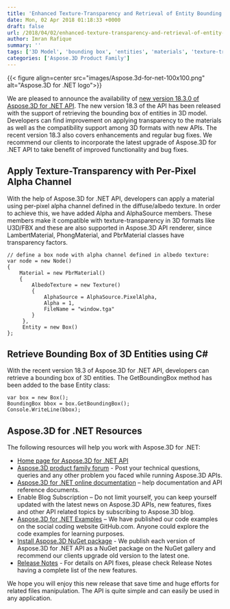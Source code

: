 ```yaml
---
title: 'Enhanced Texture-Transparency and Retrieval of Entity Bounding Box using C#'
date: Mon, 02 Apr 2018 01:18:33 +0000
draft: false
url: /2018/04/02/enhanced-texture-transparency-and-retrieval-of-entity-bounding-box-with-aspose.3d-for-.net-18.3-api/
author: Imran Rafique
summary: ''
tags: ['3D Model', 'bounding box', 'entities', 'materials', 'texture-transparency']
categories: ['Aspose.3D Product Family']
---
```




{{< figure align=center src="images/Aspose.3d-for-net-100x100.png" alt="Aspose.3D for .NET logo">}}


We are pleased to announce the availability of [new version 18.3.0 of Aspose.3D for .NET API][1]. The new version 18.3 of the API has been released with the support of retrieving the bounding box of entities in 3D model. Developers can find improvement on applying transparency to the materials as well as the compatibility support among 3D formats with new APIs. The recent version 18.3 also covers enhancements and regular bug fixes. We recommend our clients to incorporate the latest upgrade of Aspose.3D for .NET API to take benefit of improved functionality and bug fixes.

## Apply Texture-Transparency with Per-Pixel Alpha Channel

With the help of Aspose.3D for .NET API, developers can apply a material using per-pixel alpha channel defined in the diffuse/albedo texture. In order to achieve this, we have added Alpha and AlphaSource members. These members make it compatible with texture-transparency in 3D formats like U3D/FBX and these are also supported in Aspose.3D API renderer, since LambertMaterial, PhongMaterial, and PbrMaterial classes have transparency factors.

```
// define a box node with alpha channel defined in albedo texture:
var node = new Node()
{
    Material = new PbrMaterial()
    {
        AlbedoTexture = new Texture()
        {
            AlphaSource = AlphaSource.PixelAlpha,
            Alpha = 1,
            FileName = "window.tga"
        }
     },
     Entity = new Box()
};
```

## Retrieve Bounding Box of 3D Entities using C#

With the recent version 18.3 of Aspose.3D for .NET API, developers can retrieve a bounding box of 3D entities. The GetBoundingBox method has been added to the base Entity class:

```
var box = new Box();
BoundingBox bbox = box.GetBoundingBox(); 
Console.WriteLine(bbox);
```

## Aspose.3D for .NET Resources

The following resources will help you work with Aspose.3D for .NET:

*   [Home page for Aspose.3D for .NET API][2]
*   [Aspose.3D product family forum][3] - Post your technical questions, queries and any other problem you faced while running Aspose.3D APIs.
*   [Aspose.3D for .NET online documentation][4] – help documentation and API reference documents.
*   Enable Blog Subscription – Do not limit yourself, you can keep yourself updated with the latest news on Aspose.3D APIs, new features, fixes and other API related topics by subscribing to Aspose.3D blog.
*   [Aspose.3D for .NET Examples][5] – We have published our code examples on the social coding website GitHub.com. Anyone could explore the code examples for learning purposes.
*   [Install Aspose.3D NuGet package][6] - We publish each version of Aspose.3D for .NET API as a NuGet package on the NuGet gallery and recommend our clients upgrade old version to the latest one.
*   [Release Notes][7] - For details on API fixes, please check Release Notes having a complete list of the new features.

We hope you will enjoy this new release that save time and huge efforts for related files manipulation. The API is quite simple and can easily be used in any application.




[1]: https://www.nuget.org/packages/Aspose.3d/18.3.0
[2]: http://www.aspose.com/products/3d/net
[3]: https://forum.aspose.com/c/3d
[4]: https://docs.aspose.com/display/3dnet/Home
[5]: https://github.com/aspose3D/Aspose_3d_NET
[6]: https://www.nuget.org/packages/Aspose.3d
[7]: https://docs.aspose.com/display/3dnet/Aspose.3D+for+.NET+18.3+-+March+2018





